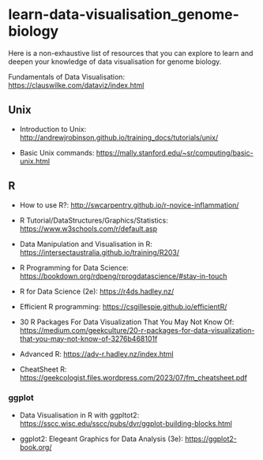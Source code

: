 # learn-data-visualisation_genome-biology ###

Here is a non-exhaustive list of resources that you can explore to learn and deepen your knowledge of data visualisation for genome biology.

Fundamentals of Data Visualisation: https://clauswilke.com/dataviz/index.html

## Unix

- Introduction to Unix: http://andrewjrobinson.github.io/training_docs/tutorials/unix/

- Basic Unix commands: https://mally.stanford.edu/~sr/computing/basic-unix.html
  
## R

- How to use R?: http://swcarpentry.github.io/r-novice-inflammation/

- R Tutorial/DataStructures/Graphics/Statistics: https://www.w3schools.com/r/default.asp

- Data Manipulation and Visualisation in R: https://intersectaustralia.github.io/training/R203/

- R Programming for Data Science: https://bookdown.org/rdpeng/rprogdatascience/#stay-in-touch

- R for Data Science (2e): https://r4ds.hadley.nz/

- Efficient R programming: https://csgillespie.github.io/efficientR/

- 30 R Packages For Data Visualization That You May Not Know Of: https://medium.com/geekculture/20-r-packages-for-data-visualization-that-you-may-not-know-of-3276b468101f

- Advanced R: https://adv-r.hadley.nz/index.html

- CheatSheet R: https://geekcologist.files.wordpress.com/2023/07/fm_cheatsheet.pdf

### ggplot

- Data Visualisation in R with ggpltot2: https://sscc.wisc.edu/sscc/pubs/dvr/ggplot-building-blocks.html

- ggplot2: Elegeant Graphics for Data Analysis (3e): https://ggplot2-book.org/
